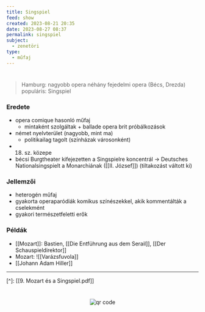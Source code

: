 ```yaml
---
title: Singspiel
feed: show
created: 2023-08-21 20:35
date: 2023-08-27 08:37
permalink: singspiel
subject:
  - zenetöri
type:
  - műfaj
---
```

#

> Hamburg: nagyobb opera
> néhány fejedelmi opera (Bécs, Drezda)
> populáris: Singspiel

### Eredete

- opera comique hasonló műfaj
	- mintaként szolgáltak + ballade opera brit próbálkozások
- német nyelvterület (nagyobb, mint ma)
	- politikailag tagolt (színházak városonként)
- 18. sz. közepe
- bécsi Burgtheater kifejezetten a Singspielre koncentrál -> Deutsches Nationalsingspielt a Monarchiának ([[II. József]]) (tiltakozást váltott ki)

### Jellemzői

- heterogén műfaj
- gyakorta operaparódiák komikus színészekkel, akik kommentálták a cselekmént
- gyakori természetfeletti erők

### Példák

- [[Mozart]]: Bastien, [[Die Entführung aus dem Serail]], [[Der Schauspieldirektor]]
- Mozart: ![[Varázsfuvola]]
- [[Johann Adam Hiller]]

---
[^]: [[9. Mozart és a Singspiel.pdf]]



#
<p style="text-align: center;"><img src="https://chart.googleapis.com/chart?cht=qr&chl=https://notes.andrasdenes.com/singspiel&chs=180x180&choe=UTF-8&chld=L|2" alt="qr code"></p>

